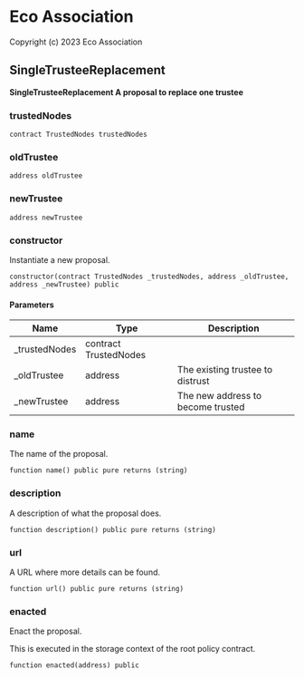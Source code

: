 # Eco Association

Copyright (c) 2023 Eco Association

## SingleTrusteeReplacement

**SingleTrusteeReplacement
A proposal to replace one trustee**

### trustedNodes

```solidity
contract TrustedNodes trustedNodes
```

### oldTrustee

```solidity
address oldTrustee
```

### newTrustee

```solidity
address newTrustee
```

### constructor

Instantiate a new proposal.

```solidity
constructor(contract TrustedNodes _trustedNodes, address _oldTrustee, address _newTrustee) public
```
#### Parameters

| Name | Type | Description |
| ---- | ---- | ----------- |
| _trustedNodes | contract TrustedNodes |  |
| _oldTrustee | address | The existing trustee to distrust |
| _newTrustee | address | The new address to become trusted |

### name

The name of the proposal.

```solidity
function name() public pure returns (string)
```

### description

A description of what the proposal does.

```solidity
function description() public pure returns (string)
```

### url

A URL where more details can be found.

```solidity
function url() public pure returns (string)
```

### enacted

Enact the proposal.

This is executed in the storage context of the root policy contract.

```solidity
function enacted(address) public
```


